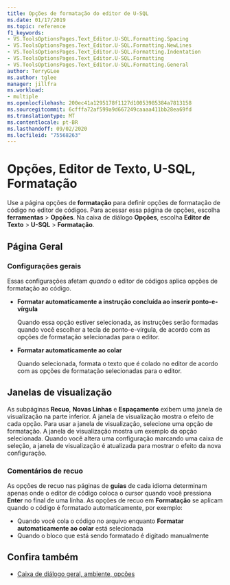 ```yaml
---
title: Opções de formatação do editor de U-SQL
ms.date: 01/17/2019
ms.topic: reference
f1_keywords:
- VS.ToolsOptionsPages.Text_Editor.U-SQL.Formatting.Spacing
- VS.ToolsOptionsPages.Text_Editor.U-SQL.Formatting.NewLines
- VS.ToolsOptionsPages.Text_Editor.U-SQL.Formatting.Indentation
- VS.ToolsOptionsPages.Text_Editor.U-SQL.Formatting
- VS.ToolsOptionsPages.Text_Editor.U-SQL.Formatting.General
author: TerryGLee
ms.author: tglee
manager: jillfra
ms.workload:
- multiple
ms.openlocfilehash: 200ec41a1295178f1127d10053985384a7813158
ms.sourcegitcommit: 6cfffa72af599a9d667249caaaa411bb28ea69fd
ms.translationtype: MT
ms.contentlocale: pt-BR
ms.lasthandoff: 09/02/2020
ms.locfileid: "75568263"
---
```

# <a name="options-text-editor-u-sql-formatting"></a>Opções, Editor de Texto, U-SQL, Formatação

Use a página opções de **formatação** para definir opções de formatação de código no editor de códigos. Para acessar essa página de opções, escolha **ferramentas**  >  **Opções**. Na caixa de diálogo **Opções**, escolha **Editor de Texto** > **U-SQL** > **Formatação**.

## <a name="general-page"></a>Página Geral

### <a name="general-settings"></a>Configurações gerais

Essas configurações afetam *quando* o editor de códigos aplica opções de formatação ao código.

- **Formatar automaticamente a instrução concluída ao inserir ponto-e-vírgula**

   Quando essa opção estiver selecionada, as instruções serão formadas quando você escolher a tecla de ponto-e-vírgula, de acordo com as opções de formatação selecionadas para o editor.

- **Formatar automaticamente ao colar**

   Quando selecionada, formata o texto que é colado no editor de acordo com as opções de formatação selecionadas para o editor.

## <a name="preview-windows"></a>Janelas de visualização

As subpáginas **Recuo**, **Novas Linhas** e **Espaçamento** exibem uma janela de visualização na parte inferior. A janela de visualização mostra o efeito de cada opção. Para usar a janela de visualização, selecione uma opção de formatação. A janela de visualização mostra um exemplo da opção selecionada. Quando você altera uma configuração marcando uma caixa de seleção, a janela de visualização é atualizada para mostrar o efeito da nova configuração.

### <a name="indentation-remarks"></a>Comentários de recuo

As opções de recuo nas páginas de **guias** de cada idioma determinam apenas onde o editor de código coloca o cursor quando você pressiona **Enter** no final de uma linha. As opções de recuo em **Formatação** se aplicam quando o código é formatado automaticamente, por exemplo:

- Quando você cola o código no arquivo enquanto **Formatar automaticamente ao colar** está selecionada
- Quando o bloco que está sendo formatado é digitado manualmente

## <a name="see-also"></a>Confira também

- [Caixa de diálogo geral, ambiente, opções](../../ide/reference/general-environment-options-dialog-box.md)

